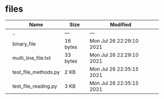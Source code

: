 files
=====

<table><thead><tr class="header"><th></th><th>Name</th><th>Size</th><th>Modified</th><th></th></tr></thead><tbody><tr class="odd"><td></td><td><span class="goup">..</span></td><td>—</td><td>—</td><td></td></tr><tr class="even"><td></td><td><span class="name">binary_file</span></td><td>16 bytes</td><td>Mon Jul 26 22:29:10 2021</td><td></td></tr><tr class="odd"><td></td><td><span class="name">multi_line_file.txt</span></td><td>33 bytes</td><td>Mon Jul 26 22:29:10 2021</td><td></td></tr><tr class="even"><td></td><td><span class="name">test_file_methods.py</span></td><td>2 KB</td><td>Mon Jul 26 22:35:15 2021</td><td></td></tr><tr class="odd"><td></td><td><span class="name">test_file_reading.py</span></td><td>3 KB</td><td>Mon Jul 26 22:35:15 2021</td><td></td></tr></tbody></table>

